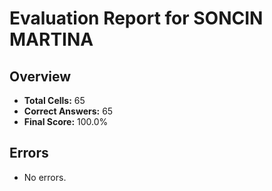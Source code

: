 # Evaluation Report for SONCIN MARTINA

## Overview

- **Total Cells:** 65
- **Correct Answers:** 65
- **Final Score:** 100.0%

## Errors

- No errors.
